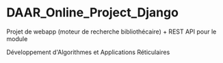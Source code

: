 # DAAR_Online_Project_Django

Projet de webapp (moteur de recherche bibliothécaire) + REST API pour le module 

Développement d'Algorithmes et Applications Réticulaires
